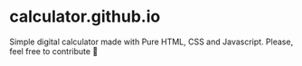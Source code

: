 # calculator.github.io
Simple digital calculator made with Pure HTML, CSS and Javascript.
Please, feel free to contribute 🙌

